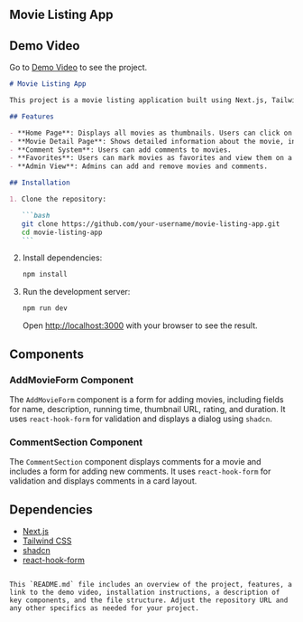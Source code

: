 ## Movie Listing App

## Demo Video

Go to [Demo Video](https://1drv.ms/v/s!AmnyZ6A8HpjagYJmGuHBzsy89ZJrYw?e=vFdvwV) to see the project.

````markdown
# Movie Listing App

This project is a movie listing application built using Next.js, Tailwind CSS, shadcn, and react-hook-form. The application includes features for viewing movie details, adding comments, marking movies as favorites, and an admin view for adding/removing movies.

## Features

- **Home Page**: Displays all movies as thumbnails. Users can click on a thumbnail to view movie details.
- **Movie Detail Page**: Shows detailed information about the movie, including a comment section.
- **Comment System**: Users can add comments to movies.
- **Favorites**: Users can mark movies as favorites and view them on a separate tab.
- **Admin View**: Admins can add and remove movies and comments.

## Installation

1. Clone the repository:

   ```bash
   git clone https://github.com/your-username/movie-listing-app.git
   cd movie-listing-app
   ```
````

2. Install dependencies:

   ```bash
   npm install
   ```

3. Run the development server:

   ```bash
   npm run dev
   ```

   Open [http://localhost:3000](http://localhost:3000) with your browser to see the result.

## Components

### AddMovieForm Component

The `AddMovieForm` component is a form for adding movies, including fields for name, description, running time, thumbnail URL, rating, and duration. It uses `react-hook-form` for validation and displays a dialog using `shadcn`.

### CommentSection Component

The `CommentSection` component displays comments for a movie and includes a form for adding new comments. It uses `react-hook-form` for validation and displays comments in a card layout.

## Dependencies

- [Next.js](https://nextjs.org/)
- [Tailwind CSS](https://tailwindcss.com/)
- [shadcn](https://shadcn.dev/)
- [react-hook-form](https://react-hook-form.com/)

```

This `README.md` file includes an overview of the project, features, a link to the demo video, installation instructions, a description of key components, and the file structure. Adjust the repository URL and any other specifics as needed for your project.
```
